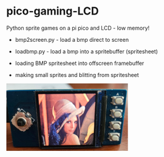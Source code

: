 # pico-gaming-LCD
Python sprite games on a pi pico and LCD - low memory!

- bmp2screen.py - load a bmp direct to screen
- loadbmp.py - load a bmp into a spritebuffer (spritesheet)
  
- loading BMP spritesheet into offscreen framebuffer
- making small sprites and blitting from spritesheet 

![](waveshare.jpg)
